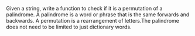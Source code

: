 Given a string, write a function to check if it is a permutation of a palindrome.
A palindrome is a word or phrase that is the same forwards and backwards. A permutation
is a rearrangement of letters.The palindrome does not need to be limited to just dictionary words.
